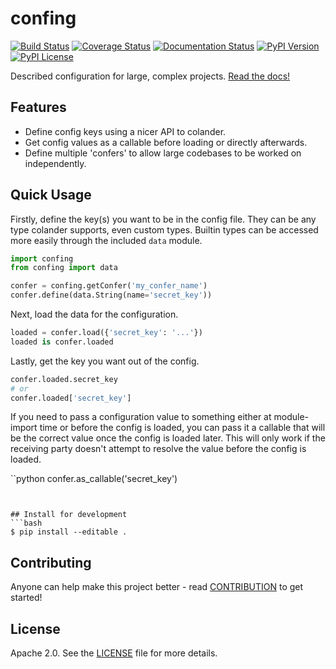 # confing
[![Build Status](https://img.shields.io/travis/chainreactionmfg/confing/master.svg)](https://travis-ci.org/chainreactionmfg/confing)
[![Coverage Status](https://img.shields.io/coveralls/chainreactionmfg/confing/master.svg)](https://coveralls.io/r/chainreactionmfg/confing)
[![Documentation Status](https://readthedocs.org/projects/confing/badge/?version=latest&style=flat)](https://readthedocs.org/projects/confing/?badge=latest)
[![PyPI Version](https://img.shields.io/pypi/v/confing.svg)](https://pypi.python.org/pypi/confing)
[![PyPI License](https://img.shields.io/pypi/l/confing.svg)](https://pypi.python.org/pypi/confing)

Described configuration for large, complex projects.
[Read the docs!](http://confing.readthedocs.org/en/latest/)

## Features

* Define config keys using a nicer API to colander.
* Get config values as a callable before loading or directly afterwards.
* Define multiple 'confers' to allow large codebases to be worked on independently.


## Quick Usage

Firstly, define the key(s) you want to be in the config file. They can be any
type colander supports, even custom types. Builtin types can be accessed more
easily through the included `data` module.

```python
import confing
from confing import data

confer = confing.getConfer('my_confer_name')
confer.define(data.String(name='secret_key'))
```

Next, load the data for the configuration.

```python
loaded = confer.load({'secret_key': '...'})
loaded is confer.loaded
```

Lastly, get the key you want out of the config.

```python
confer.loaded.secret_key
# or
confer.loaded['secret_key']
```

If you need to pass a configuration value to something either at module-import
time or before the config is loaded, you can pass it a callable that will be
the correct value once the config is loaded later. This will only work if the
receiving party doesn't attempt to resolve the value before the config is loaded.

``python
confer.as_callable('secret_key')
```


## Install for development
```bash
$ pip install --editable .
```


## Contributing
Anyone can help make this project better - read [CONTRIBUTION](CONTRIBUTION.md) to get started!


## License
Apache 2.0. See the [LICENSE](LICENSE) file for more details.

